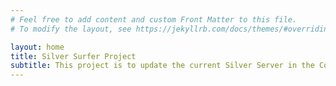 ```yaml
---
# Feel free to add content and custom Front Matter to this file.
# To modify the layout, see https://jekyllrb.com/docs/themes/#overriding-theme-defaults

layout: home
title: Silver Surfer Project 
subtitle: This project is to update the current Silver Server in the Computer Science department. 
--- 
```

